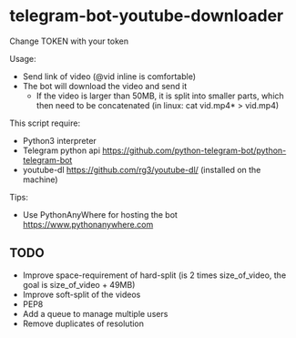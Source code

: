 # telegram-bot-youtube-downloader

Change TOKEN with your token 

Usage:
  - Send link of video (@vid inline is comfortable)
  - The bot will download the video and send it
      - If the video is larger than 50MB, it is split into smaller parts, 
        which then need to be concatenated (in linux: cat vid.mp4* > vid.mp4)

This script require:
  - Python3 interpreter
  - Telegram python api https://github.com/python-telegram-bot/python-telegram-bot
  - youtube-dl https://github.com/rg3/youtube-dl/ (installed on the machine)

Tips:
  - Use PythonAnyWhere for hosting the bot https://www.pythonanywhere.com



## TODO
  - Improve space-requirement of hard-split (is 2 times size_of_video, the goal is size_of_video + 49MB)
  - Improve soft-split of the videos
  - PEP8
  - Add a queue to manage multiple users
  - Remove duplicates of resolution
